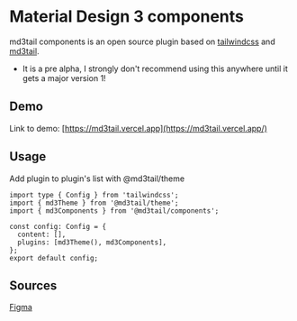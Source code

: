 # Material Design 3 components

md3tail components is an open source plugin based on [tailwindcss](https://tailwindcss.com/) and [md3tail](https://www.npmjs.com/package/@md3tail/theme).

* It is a pre alpha, I strongly don't recommend using this anywhere until it gets a major version 1!

## Demo

Link to demo: [https://md3tail.vercel.app](https://md3tail.vercel.app/)

## Usage
Add plugin to plugin's list with @md3tail/theme

```
import type { Config } from 'tailwindcss';
import { md3Theme } from '@md3tail/theme';
import { md3Components } from '@md3tail/components';

const config: Config = { 
  content: [],
  plugins: [md3Theme(), md3Components],
};
export default config;
```

## Sources

[Figma](https://www.figma.com/community/file/1035203688168086460)
